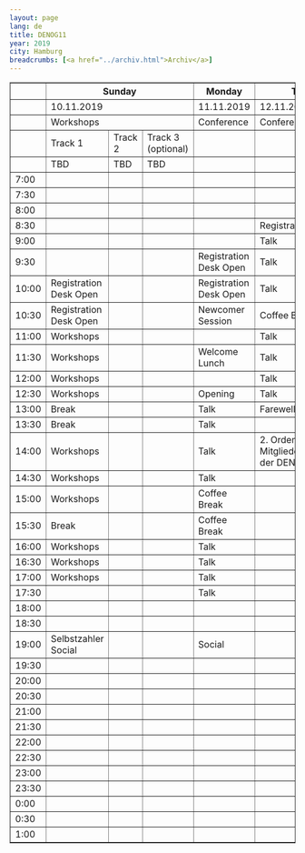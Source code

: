 ```yaml
---
layout: page
lang: de
title: DENOG11
year: 2019
city: Hamburg
breadcrumbs: [<a href="../archiv.html">Archiv</a>]
---
```



<table border=1>
  <tr>
    <th></th>
    <th colspan="3"><b>Sunday</th>
    <th><b>Monday</th>
    <th><b>Tuesday</th>
  </tr>
  <tr>
    <td></td>
    <td colspan="3">10.11.2019</td>
    <td>11.11.2019</td>
    <td>12.11.2019</td>
  </tr>
  <tr>
    <td></td>
    <td colspan="3">Workshops</td>
    <td>Conference</td>
    <td>Conference</td>
  </tr>
  <tr>
    <td></td>
    <td>Track 1</td>
    <td>Track 2</td>
    <td>Track 3 (optional)</td>
    <td></td>
    <td></td>
  </tr>
  <tr>
    <td></td>
    <td>TBD</td>
    <td>TBD</td>
    <td>TBD</td>
    <td></td>
    <td></td>
  </tr>
  <tr>
    <td>7:00</td>
    <td></td>
    <td></td>
    <td></td>
    <td></td>
    <td></td>
  </tr>
  <tr>
    <td>7:30</td>
    <td></td>
    <td></td>
    <td></td>
    <td></td>
    <td></td>
  </tr>
  <tr>
    <td>8:00</td>
    <td></td>
    <td></td>
    <td></td>
    <td></td>
    <td></td>
  </tr>
  <tr>
    <td>8:30</td>
    <td></td>
    <td></td>
    <td></td>
    <td></td>
    <td>Registration Desk Open</td>
  </tr>
  <tr>
    <td>9:00</td>
    <td></td>
    <td></td>
    <td></td>
    <td></td>
    <td>Talk</td>
  </tr>
  <tr>
    <td>9:30</td>
    <td></td>
    <td></td>
    <td></td>
    <td>Registration Desk Open</td>
    <td>Talk</td>
  </tr>
  <tr>
    <td>10:00</td>
    <td>Registration Desk Open</td>
    <td></td>
    <td></td>
    <td>Registration Desk Open</td>
    <td>Talk</td>
  </tr>
  <tr>
    <td>10:30</td>
    <td>Registration Desk Open</td>
    <td></td>
    <td></td>
    <td>Newcomer Session</td>
    <td>Coffee Break</td>
  </tr>
  <tr>
    <td>11:00</td>
    <td>Workshops</td>
    <td></td>
    <td></td>
    <td></td>
    <td>Talk</td>
  </tr>
  <tr>
    <td>11:30</td>
    <td>Workshops</td>
    <td></td>
    <td></td>
    <td>Welcome Lunch</td>
    <td>Talk</td>
  </tr>
  <tr>
    <td>12:00</td>
    <td>Workshops</td>
    <td></td>
    <td></td>
    <td></td>
    <td>Talk</td>
  </tr>
  <tr>
    <td>12:30</td>
    <td>Workshops</td>
    <td></td>
    <td></td>
    <td>Opening</td>
    <td>Talk</td>
  </tr>
  <tr>
    <td>13:00</td>
    <td>Break</td>
    <td></td>
    <td></td>
    <td>Talk</td>
    <td>Farewell Lunch</td>
  </tr>
  <tr>
    <td>13:30</td>
    <td>Break</td>
    <td></td>
    <td></td>
    <td>Talk</td>
    <td></td>
  </tr>
  <tr>
    <td>14:00</td>
    <td>Workshops</td>
    <td></td>
    <td></td>
    <td>Talk</td>
    <td>2. Ordentliche Mitgliederversammlung der DENOG e.V.</td>
  </tr>
  <tr>
    <td>14:30</td>
    <td>Workshops</td>
    <td></td>
    <td></td>
    <td>Talk</td>
    <td></td>
  </tr>
  <tr>
    <td>15:00</td>
    <td>Workshops</td>
    <td></td>
    <td></td>
    <td>Coffee Break</td>
    <td></td>
  </tr>
  <tr>
    <td>15:30</td>
    <td>Break</td>
    <td></td>
    <td></td>
    <td>Coffee Break</td>
    <td></td>
  </tr>
  <tr>
    <td>16:00</td>
    <td>Workshops</td>
    <td></td>
    <td></td>
    <td>Talk</td>
    <td></td>
  </tr>
  <tr>
    <td>16:30</td>
    <td>Workshops</td>
    <td></td>
    <td></td>
    <td>Talk</td>
    <td></td>
  </tr>
  <tr>
    <td>17:00</td>
    <td>Workshops</td>
    <td></td>
    <td></td>
    <td>Talk</td>
    <td></td>
  </tr>
  <tr>
    <td>17:30</td>
    <td></td>
    <td></td>
    <td></td>
    <td>Talk</td>
    <td></td>
  </tr>
  <tr>
    <td>18:00</td>
    <td></td>
    <td></td>
    <td></td>
    <td></td>
    <td></td>
  </tr>
  <tr>
    <td>18:30</td>
    <td></td>
    <td></td>
    <td></td>
    <td></td>
    <td></td>
  </tr>
  <tr>
    <td>19:00</td>
    <td>Selbstzahler Social</td>
    <td></td>
    <td></td>
    <td>Social</td>
    <td></td>
  </tr>
  <tr>
    <td>19:30</td>
    <td></td>
    <td></td>
    <td></td>
    <td></td>
    <td></td>
  </tr>
  <tr>
    <td>20:00</td>
    <td></td>
    <td></td>
    <td></td>
    <td></td>
    <td></td>
  </tr>
  <tr>
    <td>20:30</td>
    <td></td>
    <td></td>
    <td></td>
    <td></td>
    <td></td>
  </tr>
  <tr>
    <td>21:00</td>
    <td></td>
    <td></td>
    <td></td>
    <td></td>
    <td></td>
  </tr>
  <tr>
    <td>21:30</td>
    <td></td>
    <td></td>
    <td></td>
    <td></td>
    <td></td>
  </tr>
  <tr>
    <td>22:00</td>
    <td></td>
    <td></td>
    <td></td>
    <td></td>
    <td></td>
  </tr>
  <tr>
    <td>22:30</td>
    <td></td>
    <td></td>
    <td></td>
    <td></td>
    <td></td>
  </tr>
  <tr>
    <td>23:00</td>
    <td></td>
    <td></td>
    <td></td>
    <td></td>
    <td></td>
  </tr>
  <tr>
    <td>23:30</td>
    <td></td>
    <td></td>
    <td></td>
    <td></td>
    <td></td>
  </tr>
  <tr>
    <td>0:00</td>
    <td></td>
    <td></td>
    <td></td>
    <td></td>
    <td></td>
  </tr>
  <tr>
    <td>0:30</td>
    <td></td>
    <td></td>
    <td></td>
    <td></td>
    <td></td>
  </tr>
  <tr>
    <td>1:00</td>
    <td></td>
    <td></td>
    <td></td>
    <td></td>
    <td></td>
  </tr>
</table>
